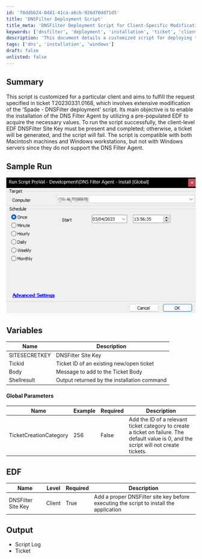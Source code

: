 ```yaml
---
id: 'f0ddbb24-0d41-41ca-a6cb-926d70dd71d5'
title: 'DNSFilter Deployment Script'
title_meta: 'DNSFilter Deployment Script for Client-Specific Modifications'
keywords: ['dnsfilter', 'deployment', 'installation', 'ticket', 'client', 'edf', 'macintosh', 'windows']
description: 'This document details a customized script for deploying the DNS Filter Agent, specifically designed to meet the requirements of ticket T20230331.0168. It outlines the necessary EDF values, compatible operating systems, and the process for handling installation failures through ticket creation.'
tags: ['dns', 'installation', 'windows']
draft: false
unlisted: false
---
```


## Summary

This script is customized for a particular client and aims to fulfill the request specified in ticket T20230331.0168, which involves extensive modification of the 'Spade - DNSFilter deployment' script. Its main objective is to enable the installation of the DNS Filter Agent by utilizing a pre-populated EDF to acquire the necessary values. To run the script successfully, the client-level EDF DNSFilter Site Key must be present and completed; otherwise, a ticket will be generated, and the script will fail. The script is compatible with both Macintosh machines and Windows workstations, but not with Windows servers since they do not support the DNS Filter Agent.

## Sample Run

![Sample Run](../../../static/img/DNS-Filter-Agent---Install-Global/image_1.png)

## Variables

| Name           | Description                                   |
|----------------|-----------------------------------------------|
| SITESECRETKEY  | DNSFilter Site Key                           |
| Tickid         | Ticket ID of an existing new/open ticket     |
| Body           | Message to add to the Ticket Body            |
| Shellresult    | Output returned by the installation command   |

#### Global Parameters

| Name                    | Example | Required | Description                                                                                   |
|-------------------------|---------|----------|-----------------------------------------------------------------------------------------------|
| TicketCreationCategory   | 256     | False    | Add the ID of a relevant ticket category to create a ticket on failure. The default value is 0, and the script will not create tickets. |

## EDF

| Name                   | Level  | Required | Description                                                                                   |
|------------------------|--------|----------|-----------------------------------------------------------------------------------------------|
| DNSFilter Site Key     | Client | True     | Add a proper DNSFilter site key before executing the script to install the application        |

## Output

- Script Log
- Ticket
